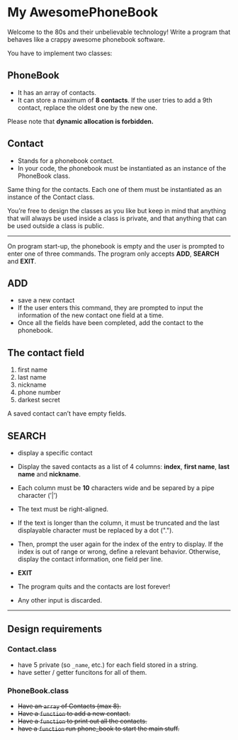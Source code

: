 # My AwesomePhoneBook

Welcome to the 80s and their unbelievable technology! Write a program that behaves
like a crappy awesome phonebook software.

You have to implement two classes:

## PhoneBook

- It has an array of contacts.
- It can store a maximum of **8 contacts**. If the user tries to add a 9th contact,
replace the oldest one by the new one.

Please note that **dynamic allocation is forbidden.**

## Contact

- Stands for a phonebook contact.
- In your code, the phonebook must be instantiated as an instance of the PhoneBook
class.

Same thing for the contacts. Each one of them must be instantiated as an instance
of the Contact class.

You’re free to design the classes as you like but keep in mind that
anything that will always be used inside a class is private, and that anything that can be
used outside a class is public.

___

On program start-up, the phonebook is empty and the user is prompted to enter one
of three commands. The program only accepts **ADD**, **SEARCH** and **EXIT**.

## **ADD**

- save a new contact
- If the user enters this command, they are prompted to input the information
of the new contact one field at a time.
- Once all the fields have been completed, add the contact to the phonebook.

## The contact field

1. first name
2. last name
3. nickname
4. phone number
5. darkest secret

A saved contact can’t have empty fields.

## **SEARCH**

- display a specific contact
- Display the saved contacts as a list of 4 columns: **index**, **first name**,
**last name** and **nickname**.

- Each column must be **10** characters wide and be separed by a pipe character (’|’)
- The text must be right-aligned.
- If the text is longer than the column, it must be truncated and the last displayable character must be replaced by a
dot (".").

- Then, prompt the user again for the index of the entry to display. If the index
is out of range or wrong, define a relevant behavior. Otherwise, display the
contact information, one field per line.

- **EXIT**
- The program quits and the contacts are lost forever!
- Any other input is discarded.

___

## Design requirements

### Contact.class

- have 5 private (so `_name`, etc.) for each field stored in a string.
- have setter / getter funcitons for all of them.

### PhoneBook.class

- ~~Have an `array` of Contacts (max 8).~~
- ~~Have a `function` to add a new contact.~~
- ~~Have a `function` to print out all the contacts.~~
- ~~have a `function` run phone_book to start the main stuff.~~

